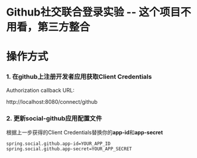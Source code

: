 Github社交联合登录实验 -- 这个项目不用看，第三方整合
======

# 操作方式

### 1. 在github上注册开发者应用获取Client Credentials

Authorization callback URL:

http://localhost:8080/connect/github

### 2. 更新social-github应用配置文件

根据上一步获得的Client Credentials替换你的**app-id**和**app-secret**

```
spring.social.github.app-id=YOUR_APP_ID
spring.social.github.app-secret=YOUR_APP_SECRET
```
